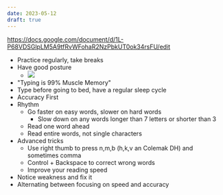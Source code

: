 ```yaml
---
date: 2023-05-12
draft: true
---
```



https://docs.google.com/document/d/1L-P68VDSGlpLM5A9tfRvWFohaR2NzPbkUT0ok34rsFU/edit
- Practice regularly, take breaks
- Have good posture
	- **![](https://lh6.googleusercontent.com/Rdz6ZpuF_Ro9DUAEpMPMlTn07BbjMfUjSyJVfeTVU579aOffQxep7MvyOh3Hm8mRMEsmyiLKjJ_3fBxV66ePVs95LYMRKoxnS_X9PjOFo2HyPN2mLS5fPTQZMcmaa7jSGzw8oDae)**
- "Typing is 99% Muscle Memory"
- Type before going to bed, have a regular sleep cycle
- Accuracy First
- Rhythm
	- Go faster on easy words, slower on hard words
		- Slow down on any words longer than 7 letters or shorter than 3
	- Read one word ahead
	- Read entire words, not single characters
- Advanced tricks
	- Use right thumb to press n,m,b (h,k,v an Colemak DH) and sometimes comma
	- Control + Backspace to correct wrong words
	- Improve your reading speed
- Notice weakness and fix it
- Alternating between focusing on speed and accuracy